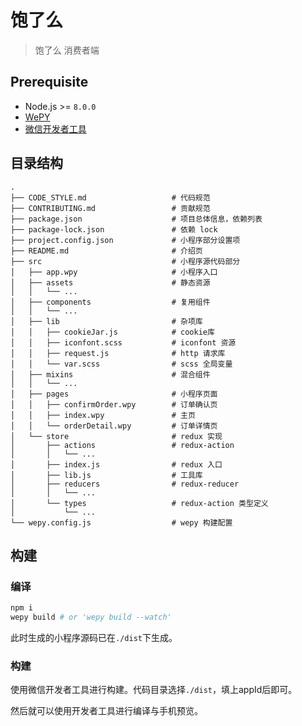 # 饱了么
> 饱了么 消费者端

## Prerequisite
* Node.js >= `8.0.0`
* [WePY](https://github.com/Tencent/wepy)
* [微信开发者工具](https://mp.weixin.qq.com/debug/wxadoc/dev/devtools/download.html)

## 目录结构

```
.
├── CODE_STYLE.md                   # 代码规范
├── CONTRIBUTING.md                 # 贡献规范
├── package.json                    # 项目总体信息，依赖列表
├── package-lock.json               # 依赖 lock
├── project.config.json             # 小程序部分设置项
├── README.md                       # 介绍页
├── src                             # 小程序源代码部分
│   ├── app.wpy                     # 小程序入口
│   ├── assets                      # 静态资源
│   │   └── ...
│   ├── components                  # 复用组件
│   │   └── ...
│   ├── lib                         # 杂项库
│   │   ├── cookieJar.js            # cookie库
│   │   ├── iconfont.scss           # iconfont 资源
│   │   ├── request.js              # http 请求库
│   │   └── var.scss                # scss 全局变量
│   ├── mixins                      # 混合组件
│   │   └── ...
│   ├── pages                       # 小程序页面
│   │   ├── confirmOrder.wpy        # 订单确认页
│   │   ├── index.wpy               # 主页
│   │   └── orderDetail.wpy         # 订单详情页
│   └── store                       # redux 实现
│       ├── actions                 # redux-action
│       │   └── ...
│       ├── index.js                # redux 入口
│       ├── lib.js                  # 工具库
│       ├── reducers                # redux-reducer
│       │   └── ...
│       └── types                   # redux-action 类型定义
│           └── ...
└── wepy.config.js                  # wepy 构建配置
```

## 构建

### 编译

```bash
npm i
wepy build # or 'wepy build --watch'
```

此时生成的小程序源码已在`./dist`下生成。

### 构建

使用微信开发者工具进行构建。代码目录选择`./dist`，填上appId后即可。

然后就可以使用开发者工具进行编译与手机预览。
